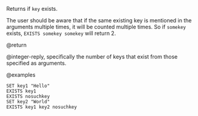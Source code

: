 Returns if `key` exists.

The user should be aware that if the same existing key is mentioned in the arguments multiple times, it will be counted multiple times. So if `somekey` exists, `EXISTS somekey somekey` will return 2.

@return

@integer-reply, specifically the number of keys that exist from those specified as arguments.

@examples

```cli
SET key1 "Hello"
EXISTS key1
EXISTS nosuchkey
SET key2 "World"
EXISTS key1 key2 nosuchkey
```
